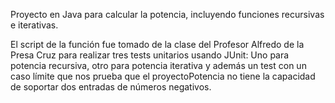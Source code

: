 Proyecto en Java para calcular la potencia, incluyendo funciones recursivas e iterativas. 


El script de la función fue tomado de la clase del Profesor Alfredo de la Presa Cruz para realizar tres tests unitarios usando JUnit: Uno para potencia recursiva, otro para potencia iterativa y además un test con un caso límite que nos prueba que el proyectoPotencia no tiene la capacidad de soportar dos entradas de números negativos.
